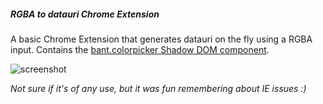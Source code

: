 ##### RGBA to datauri Chrome Extension

A basic Chrome Extension that generates datauri on the fly using a RGBA input.
Contains the [bant.colorpicker Shadow DOM component](https://github.com/bogdananton/html5-experiments).

![screenshot](https://raw.github.com/bogdananton/rgba-to-duri-chrome-ext/master/screenshot.png)

_Not sure if it's of any use, but it was fun remembering about IE issues :)_

